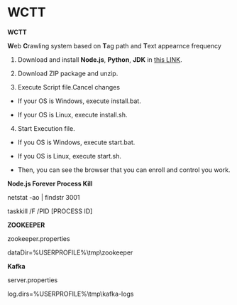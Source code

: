 # WCTT


**WCTT**

**W**eb **C**rawling system based on **T**ag path and **T**ext appearnce frequency


1) Download and install **Node.js**, **Python**, **JDK** in [this LINK](https://drive.google.com/drive/folders/1JCV8mvFtIXyZU1_v2MubHQOKHQ_IluQK?usp=sharing "Google Driver").

2) Download ZIP package and unzip.

3) Execute Script file.Cancel changes

- If your OS is Windows, execute install.bat.

- If your OS is Linux, execute install.sh.


4) Start Execution file.

- If you OS is Windows, execute start.bat.

- If you OS is Linux, execute start.sh.

- Then, you can see the browser that you can enroll and control you work.


__Node.js Forever Process Kill__

netstat -ao | findstr 3001

taskkill /F /PID [PROCESS ID]


__ZOOKEEPER__

zookeeper.properties

dataDir=%USERPROFILE%\tmp\zookeeper


__Kafka__

server.properties

log.dirs=%USERPROFILE%\tmp\kafka-logs



